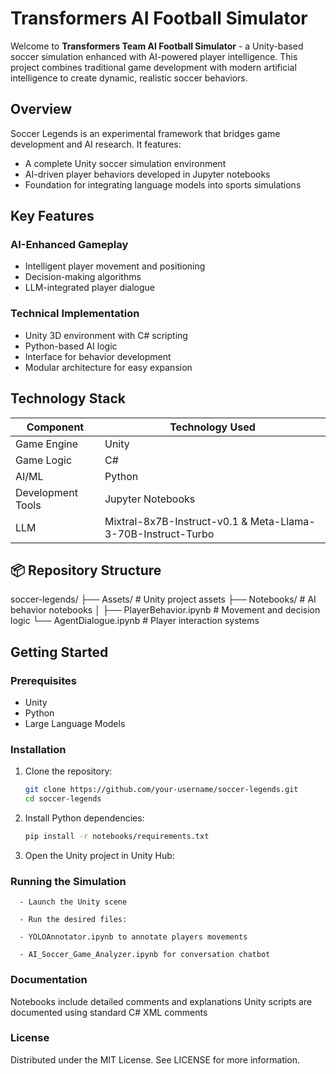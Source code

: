 # Transformers AI Football Simulator

Welcome to **Transformers Team AI Football Simulator** - a Unity-based soccer simulation enhanced with AI-powered player intelligence. This project combines traditional game development with modern artificial intelligence to create dynamic, realistic soccer behaviors.

## Overview

Soccer Legends is an experimental framework that bridges game development and AI research. It features:

- A complete Unity soccer simulation environment
- AI-driven player behaviors developed in Jupyter notebooks
- Foundation for integrating language models into sports simulations

##  Key Features

### AI-Enhanced Gameplay
- Intelligent player movement and positioning
- Decision-making algorithms
- LLM-integrated player dialogue

### Technical Implementation
- Unity 3D environment with C# scripting
- Python-based AI logic
- Interface for behavior development
- Modular architecture for easy expansion

## Technology Stack

| Component          | Technology Used                                                  |
|--------------------|------------------------------------------------------------------|
| Game Engine        | Unity                                                            |
| Game Logic         | C#                                                               |
| AI/ML              | Python                                                           |
| Development Tools  | Jupyter Notebooks                                                |
| LLM                | Mixtral-8x7B-Instruct-v0.1 & Meta-Llama-3-70B-Instruct-Turbo     |

## 📦 Repository Structure
soccer-legends/
├── Assets/ # Unity project assets
├── Notebooks/ # AI behavior notebooks
│ ├── PlayerBehavior.ipynb # Movement and decision logic
  └── AgentDialogue.ipynb # Player interaction systems


## Getting Started

### Prerequisites
- Unity 
- Python
- Large Language Models

### Installation
1. Clone the repository:
   ```bash
   git clone https://github.com/your-username/soccer-legends.git
   cd soccer-legends

2. Install Python dependencies:
   ```bash
   pip install -r notebooks/requirements.txt

3. Open the Unity project in Unity Hub:


### Running the Simulation
      - Launch the Unity scene
      
      - Run the desired files:
      
      - YOLOAnnotator.ipynb to annotate players movements
      
      - AI_Soccer_Game_Analyzer.ipynb for conversation chatbot


### Documentation

Notebooks include detailed comments and explanations
Unity scripts are documented using standard C# XML comments

### License
Distributed under the MIT License. See LICENSE for more information.
